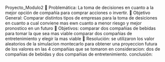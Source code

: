 Proyecto_Modulo2
	Problemática:
La toma de decisiones en cuanto a la mejor opción de compañía para comprar acciones o invertir.
	Objetivo General:
Comparar distintos tipos de empresas para la toma de desiciones en cuanto a cual conviene mas ewn cuanto a menor riesgo y mejor pronostico en un futuro
	Objetivos:
comparar dos compañias de bebidas para tomar la que sea mas viable 
comparar dos compañias de entretenimiento y elegir la mas viable 
	Resolución:
se utilizaron los valor aleatorios de la simulacion montecarlo para obtener una proyeccion futura de los valores en las 4 compañias que se tomaron en consideracion: dos de compañias de bebidas y dos compañias de entretenimiento.
  conclusión:
